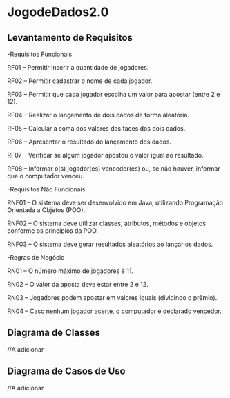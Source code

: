 # JogodeDados2.0
## Levantamento de Requisitos
-Requisitos Funcionais

RF01 – Permitir inserir a quantidade de jogadores.

RF02 – Permitir cadastrar o nome de cada jogador.

RF03 – Permitir que cada jogador escolha um valor para apostar (entre 2 e 12).

RF04 – Realizar o lançamento de dois dados de forma aleatória.

RF05 – Calcular a soma dos valores das faces dos dois dados.

RF06 – Apresentar o resultado do lançamento dos dados.

RF07 – Verificar se algum jogador apostou o valor igual ao resultado.

RF08 – Informar o(s) jogador(es) vencedor(es) ou, se não houver, informar que o computador venceu.

-Requisitos Não Funcionais

RNF01 – O sistema deve ser desenvolvido em Java, utilizando Programação Orientada a Objetos (POO).

RNF02 – O sistema deve utilizar classes, atributos, métodos e objetos conforme os princípios da POO.

RNF03 – O sistema deve gerar resultados aleatórios ao lançar os dados.

-Regras de Negócio

RN01 – O número máximo de jogadores é 11.

RN02 – O valor da aposta deve estar entre 2 e 12.

RN03 – Jogadores podem apostar em valores iguais (dividindo o prêmio).

RN04 – Caso nenhum jogador acerte, o computador é declarado vencedor.

## Diagrama de Classes
//A adicionar

## Diagrama de Casos de Uso
//A adicionar
